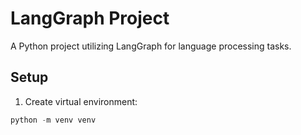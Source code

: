 # LangGraph Project

A Python project utilizing LangGraph for language processing tasks.

## Setup

1. Create virtual environment:
```python
python -m venv venv